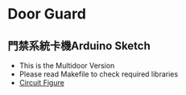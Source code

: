 # Door Guard
## 門禁系統卡機Arduino Sketch
- This is the Multidoor Version
- Please read Makefile to check required libraries
- [Circuit Figure](https://drive.google.com/file/d/0B0Ry_KmL1L0TN3QyLVZFYmNtOGc/view?usp=sharing)
